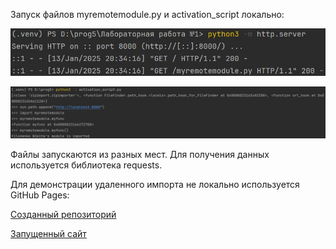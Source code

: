 Запуск файлов myremotemodule.py и activation_script локально:

![myremotemodule.py](image/im1.JPG)

![activation_script](image/im2.JPG)

Файлы запускаются из разных мест.
Для получения данных используется библиотека requests.

Для демонстрации удаленного импорта не локально используется  GitHub Pages:

[Созданный репозиторий](https://github.com/sh4rk1350/prog5_lw1)

[Запущенный сайт](https://sh4rk1350.github.io/prog5_lw1/)


